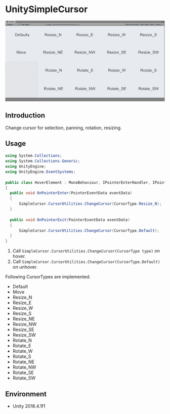 # UnitySimpleCursor

![Cover](Cover.gif)

## Introduction
Change cursor for selection, panning, rotation, resizing.


## Usage

```cs
using System.Collections;
using System.Collections.Generic;
using UnityEngine;
using UnityEngine.EventSystems;

public class HoverElement : MonoBehaviour, IPointerEnterHandler, IPointerExitHandler
{
  public void OnPointerEnter(PointerEventData eventData)
  {
      SimpleCursor.CursorUtilities.ChangeCursor(CursorType.Resize_N);
  }

  public void OnPointerExit(PointerEventData eventData)
  {
      SimpleCursor.CursorUtilities.ChangeCursor(CursorType.Default);
  }
}
```

1. Call `SimpleCursor.CursorUtilities.ChangeCursor(CursorType type)` on hover.
2. Call `SimpleCursor.CursorUtilities.ChangeCursor(CursorType.Default)` on unhover.

Following CursorTypes are implemented.
- Default
- Move
- Resize_N
- Resize_E
- Resize_W
- Resize_S
- Resize_NE
- Resize_NW
- Resize_SE
- Resize_SW
- Rotate_N
- Rotate_E
- Rotate_W
- Rotate_S
- Rotate_NE
- Rotate_NW
- Rotate_SE
- Rotate_SW


## Environment
- Unity 2018.4.1f1
